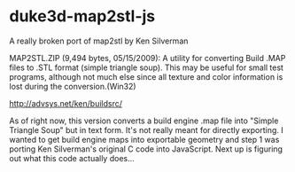 # duke3d-map2stl-js
A really broken port of map2stl by Ken Silverman

MAP2STL.ZIP (9,494 bytes, 05/15/2009): A utility for converting Build .MAP files to .STL format (simple triangle soup). This may be useful for small test programs, although not much else since all texture and color information is lost during the conversion.(Win32)

http://advsys.net/ken/buildsrc/

As of right now, this version converts a build engine .map file into "Simple Triangle Soup" but in text form. It's not really meant for directly exporting. I wanted to get build engine maps into exportable geometry and step 1 was porting Ken Silverman's original C code into JavaScript. Next up is figuring out what this code actually does...
